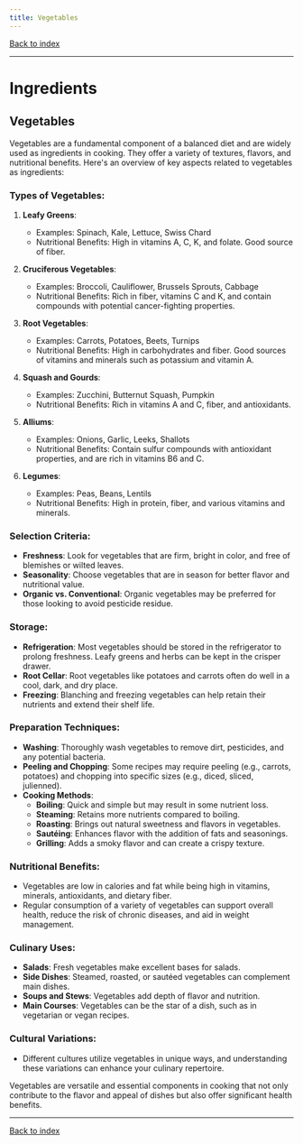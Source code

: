 ```yaml
---
title: Vegetables
---
```


[Back to index](index.html)

---
# Ingredients
## Vegetables

Vegetables are a fundamental component of a balanced diet and are widely used as ingredients in cooking. They offer a variety of textures, flavors, and nutritional benefits. Here's an overview of key aspects related to vegetables as ingredients:

### Types of Vegetables:
1. **Leafy Greens**:
    - Examples: Spinach, Kale, Lettuce, Swiss Chard
    - Nutritional Benefits: High in vitamins A, C, K, and folate. Good source of fiber.

2. **Cruciferous Vegetables**:
    - Examples: Broccoli, Cauliflower, Brussels Sprouts, Cabbage
    - Nutritional Benefits: Rich in fiber, vitamins C and K, and contain compounds with potential cancer-fighting properties.

3. **Root Vegetables**:
    - Examples: Carrots, Potatoes, Beets, Turnips
    - Nutritional Benefits: High in carbohydrates and fiber. Good sources of vitamins and minerals such as potassium and vitamin A.

4. **Squash and Gourds**:
    - Examples: Zucchini, Butternut Squash, Pumpkin
    - Nutritional Benefits: Rich in vitamins A and C, fiber, and antioxidants.

5. **Alliums**:
    - Examples: Onions, Garlic, Leeks, Shallots
    - Nutritional Benefits: Contain sulfur compounds with antioxidant properties, and are rich in vitamins B6 and C.

6. **Legumes**:
    - Examples: Peas, Beans, Lentils
    - Nutritional Benefits: High in protein, fiber, and various vitamins and minerals.

### Selection Criteria:
- **Freshness**: Look for vegetables that are firm, bright in color, and free of blemishes or wilted leaves.
- **Seasonality**: Choose vegetables that are in season for better flavor and nutritional value.
- **Organic vs. Conventional**: Organic vegetables may be preferred for those looking to avoid pesticide residue.

### Storage:
- **Refrigeration**: Most vegetables should be stored in the refrigerator to prolong freshness. Leafy greens and herbs can be kept in the crisper drawer.
- **Root Cellar**: Root vegetables like potatoes and carrots often do well in a cool, dark, and dry place.
- **Freezing**: Blanching and freezing vegetables can help retain their nutrients and extend their shelf life.

### Preparation Techniques:
- **Washing**: Thoroughly wash vegetables to remove dirt, pesticides, and any potential bacteria.
- **Peeling and Chopping**: Some recipes may require peeling (e.g., carrots, potatoes) and chopping into specific sizes (e.g., diced, sliced, julienned).
- **Cooking Methods**:
    - **Boiling**: Quick and simple but may result in some nutrient loss.
    - **Steaming**: Retains more nutrients compared to boiling.
    - **Roasting**: Brings out natural sweetness and flavors in vegetables.
    - **Sautéing**: Enhances flavor with the addition of fats and seasonings.
    - **Grilling**: Adds a smoky flavor and can create a crispy texture.

### Nutritional Benefits:
- Vegetables are low in calories and fat while being high in vitamins, minerals, antioxidants, and dietary fiber.
- Regular consumption of a variety of vegetables can support overall health, reduce the risk of chronic diseases, and aid in weight management.

### Culinary Uses:
- **Salads**: Fresh vegetables make excellent bases for salads.
- **Side Dishes**: Steamed, roasted, or sautéed vegetables can complement main dishes.
- **Soups and Stews**: Vegetables add depth of flavor and nutrition.
- **Main Courses**: Vegetables can be the star of a dish, such as in vegetarian or vegan recipes.

### Cultural Variations:
- Different cultures utilize vegetables in unique ways, and understanding these variations can enhance your culinary repertoire.

Vegetables are versatile and essential components in cooking that not only contribute to the flavor and appeal of dishes but also offer significant health benefits.

---
[Back to index](index.html)
